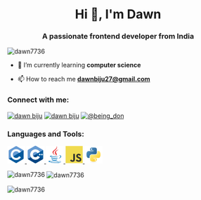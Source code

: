 <h1 align="center">Hi 👋, I'm Dawn</h1>
<h3 align="center">A passionate frontend developer from India</h3>

<p align="left"> <img src="https://komarev.com/ghpvc/?username=dawn7736&label=Profile%20views&color=0e75b6&style=flat" alt="dawn7736" /> </p>

- 🌱 I’m currently learning **computer science**

- 📫 How to reach me **dawnbiju27@gmail.com**

<h3 align="left">Connect with me:</h3>
<p align="left">
<a href="https://linkedin.com/in/dawn biju" target="blank"><img align="center" src="https://raw.githubusercontent.com/rahuldkjain/github-profile-readme-generator/master/src/images/icons/Social/linked-in-alt.svg" alt="dawn biju" height="30" width="40" /></a>
<a href="https://fb.com/dawn biju" target="blank"><img align="center" src="https://raw.githubusercontent.com/rahuldkjain/github-profile-readme-generator/master/src/images/icons/Social/facebook.svg" alt="dawn biju" height="30" width="40" /></a>
<a href="https://instagram.com/@being_don" target="blank"><img align="center" src="https://raw.githubusercontent.com/rahuldkjain/github-profile-readme-generator/master/src/images/icons/Social/instagram.svg" alt="@being_don" height="30" width="40" /></a>
</p>

<h3 align="left">Languages and Tools:</h3>
<p align="left"> <a href="https://www.cprogramming.com/" target="_blank" rel="noreferrer"> <img src="https://raw.githubusercontent.com/devicons/devicon/master/icons/c/c-original.svg" alt="c" width="40" height="40"/> </a> <a href="https://www.w3schools.com/cpp/" target="_blank" rel="noreferrer"> <img src="https://raw.githubusercontent.com/devicons/devicon/master/icons/cplusplus/cplusplus-original.svg" alt="cplusplus" width="40" height="40"/> </a> <a href="https://www.java.com" target="_blank" rel="noreferrer"> <img src="https://raw.githubusercontent.com/devicons/devicon/master/icons/java/java-original.svg" alt="java" width="40" height="40"/> </a> <a href="https://developer.mozilla.org/en-US/docs/Web/JavaScript" target="_blank" rel="noreferrer"> <img src="https://raw.githubusercontent.com/devicons/devicon/master/icons/javascript/javascript-original.svg" alt="javascript" width="40" height="40"/> </a> <a href="https://www.python.org" target="_blank" rel="noreferrer"> <img src="https://raw.githubusercontent.com/devicons/devicon/master/icons/python/python-original.svg" alt="python" width="40" height="40"/> </a> </p>

<p><img align="left" src="https://github-readme-stats.vercel.app/api/top-langs?username=dawn7736&show_icons=true&locale=en&layout=compact" alt="dawn7736" /></p>

<p>&nbsp;<img align="center" src="https://github-readme-stats.vercel.app/api?username=dawn7736&show_icons=true&locale=en" alt="dawn7736" /></p>

<p><img align="center" src="https://github-readme-streak-stats.herokuapp.com/?user=dawn7736&" alt="dawn7736" /></p>
